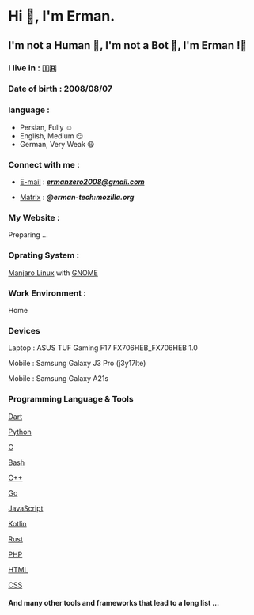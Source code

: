 # Hi 👋, I'm Erman.
## I'm not a Human 👨, I'm not a Bot 🤖, I'm Erman !💪
  
### I live in : 🇮🇷

### Date of birth : 2008/08/07

### language :

* Persian, Fully ☺️
* English, Medium 😏
* German, Very Weak 😩


### Connect with me :

* [E-mail](https://mail.google.com/mail/) : ***ermanzero2008@gmail.com***

* [Matrix](https://matrix.org/) : ***@erman-tech:mozilla.org***
 
### My Website :
Preparing ...


### Oprating System :
[Manjaro Linux](https://manjaro.org) with [GNOME](https://gnome.org)


### Work Environment :
Home


### Devices
Laptop : ASUS TUF Gaming F17 FX706HEB_FX706HEB 1.0

Mobile : Samsung Galaxy J3 Pro (j3y17lte)

Mobile : Samsung Galaxy A21s


### Programming Language & Tools

[Dart](https://en.wikipedia.org/wiki/Dart_(programming_language))


[Python](https://en.wikipedia.org/wiki/Python_(programming_language))


[C](https://en.wikipedia.org/wiki/C_(programming_language))


[Bash](https://en.wikipedia.org/wiki/Bash_(Unix_shell))


[C++](https://en.wikipedia.org/wiki/C++)


[Go](https://en.wikipedia.org/wiki/Go_(programming_language))


[JavaScript](https://en.wikipedia.org/wiki/JavaScript)


[Kotlin](https://en.wikipedia.org/wiki/Kotlin_(programming_language))


[Rust](https://en.wikipedia.org/wiki/Rust_(programming_language))


[PHP](https://en.wikipedia.org/wiki/PHP)


[HTML](https://en.wikipedia.org/wiki/HTML)


[CSS](https://en.wikipedia.org/wiki/CSS)



#### And many other tools and frameworks that lead to a long list ...
